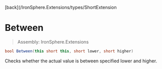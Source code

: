 ﻿

[back](/IronSphere.Extensions/types/ShortExtension

# Between

> Assembly: IronSphere.Extensions

```csharp
bool Between(this short this, short lower, short higher)
```

Checks whether the actual value is between specified lower and higher.

 